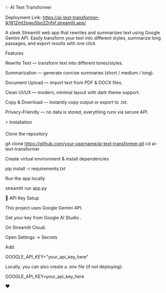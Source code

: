 ✨ AI Text Transformer

Deployment Link: https://ai-text-transformer-lk1612mt2qwu5bo22nfsf.streamlit.app/ 

A sleek Streamlit web app that rewrites and summarizes text using Google Gemini API.
Easily transform your text into different styles, summarize long passages, and export results with one click.

 Features

 Rewrite Text — transform text into different tones/styles.

 Summarization — generate concise summaries (short / medium / long).

 Document Upload — import text from PDF & DOCX files.

 Clean UI/UX — modern, minimal layout with dark theme support.

 Copy & Download — instantly copy output or export to .txt.

 Privacy-Friendly — no data is stored, everything runs via secure API.

⚡ Installation

Clone the repository

git clone https://github.com/your-username/ai-text-transformer.git
cd ai-text-transformer


Create virtual environment & install dependencies

pip install -r requirements.txt


Run the app locally

streamlit run app.py

🔑 API Key Setup

This project uses Google Gemini API.

Get your key from Google AI Studio
.

On Streamlit Cloud:

Open Settings → Secrets

Add:

GOOGLE_API_KEY="your_api_key_here"


Locally, you can also create a .env file (if not deploying):

GOOGLE_API_KEY=your_api_key_here

❤️
